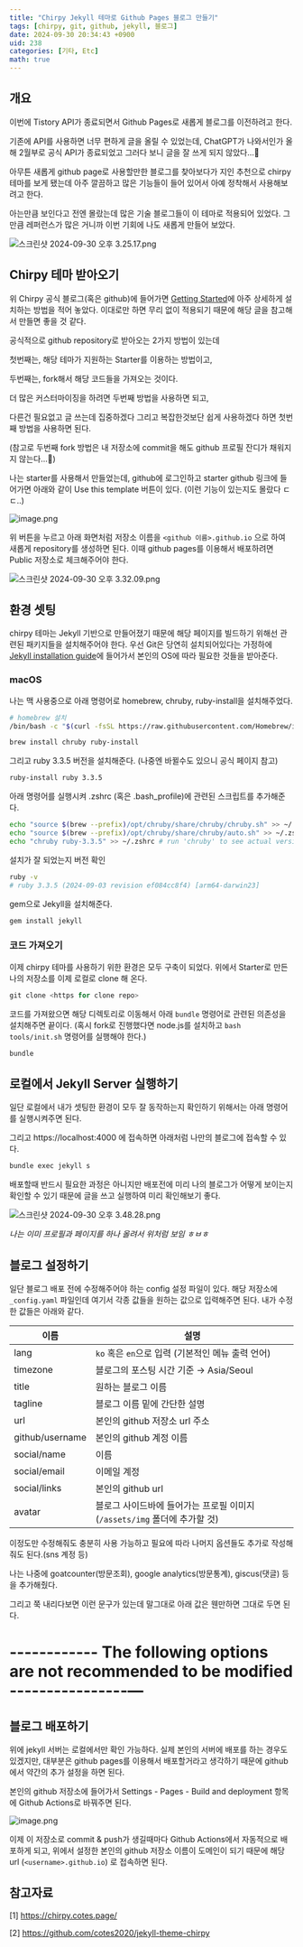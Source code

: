 ```yaml
---
title: "Chirpy Jekyll 테마로 Github Pages 블로그 만들기"
tags: [chirpy, git, github, jekyll, 블로그]
date: 2024-09-30 20:34:43 +0900
uid: 238
categories: [기타, Etc]
math: true
---
```


## 개요

이번에 Tistory API가 종료되면서 Github Pages로 새롭게 블로그를 이전하려고 한다.

기존에 API를 사용하면 너무 편하게 글을 올릴 수 있었는데, ChatGPT가 나와서인가 올해 2월부로 공식 API가 종료되었고 그러다 보니 글을 잘 쓰게 되지 않았다…🥲

아무튼 새롭게 github page로 사용할만한 블로그를 찾아보다가 지인 추천으로 chirpy 테마를 보게 됐는데 아주 깔끔하고 많은 기능들이 들어 있어서 아예 정착해서 사용해보려고 한다.

아는만큼 보인다고 전엔 몰랐는데 많은 기술 블로그들이 이 테마로 적용되어 있었다. 그만큼 레퍼런스가 많은 거니까 이번 기회에 나도 새롭게 만들어 보았다.

![스크린샷 2024-09-30 오후 3.25.17.png](https://i.imgur.com/A9TZchx.png)

## Chirpy 테마 받아오기

위 Chirpy 공식 블로그(혹은 github)에 들어가면 [Getting Started](https://chirpy.cotes.page/posts/getting-started/)에 아주 상세하게 설치하는 방법을 적어 놓았다. 이대로만 하면 무리 없이 적용되기 때문에 해당 글을 참고해서 만들면 좋을 것 같다.

공식적으로 github repository로 받아오는 2가지 방법이 있는데

첫번째는, 해당 테마가 지원하는 Starter를 이용하는 방법이고, 

두번째는, fork해서 해당 코드들을 가져오는 것이다.

더 많은 커스터마이징을 하려면 두번째 방법을 사용하면 되고,

다른건 필요없고 글 쓰는데 집중하겠다 그리고 복잡한것보단 쉽게 사용하겠다 하면 첫번째 방법을 사용하면 된다.

(참고로 두번째 fork 방법은 내 저장소에 commit을 해도 github 프로필 잔디가 채워지지 않는다…🥲)

나는 starter를 사용해서 만들었는데, github에 로그인하고 starter github 링크에 들어가면 아래와 같이 Use this template 버튼이 있다. (이런 기능이 있는지도 몰랐다 ㄷㄷ..)

![image.png](https://i.imgur.com/BZbMe4Q.png)

위 버튼을 누르고 아래 화면처럼 저장소 이름을 `<github 이름>.github.io` 으로 하여 새롭게 repository를 생성하면 된다. 이때 github pages를 이용해서 배포하려면 Public 저장소로 체크해주어야 한다.

![스크린샷 2024-09-30 오후 3.32.09.png](https://i.imgur.com/rZsk6EP.png)

## 환경 셋팅

chirpy 테마는 Jekyll 기반으로 만들어졌기 때문에 해당 페이지를 빌드하기 위해선 관련된 패키지들을 설치해주어야 한다. 우선 Git은 당연히 설치되어있다는 가정하에 [Jekyll installation guide](https://jekyllrb.com/docs/installation/)에 들어가서 본인의 OS에 따라 필요한 것들을 받아준다.

### macOS

나는 맥 사용중으로 아래 명령어로 homebrew, chruby, ruby-install을 설치해주었다.

```bash
# homebrew 설치
/bin/bash -c "$(curl -fsSL https://raw.githubusercontent.com/Homebrew/install/HEAD/install.sh)"
```

```bash
brew install chruby ruby-install
```

그리고 ruby 3.3.5 버전을 설치해준다. (나중엔 바뀔수도 있으니 공식 페이지 참고)

```bash
ruby-install ruby 3.3.5
```

아래 명령어를 실행시켜 .zshrc (혹은 .bash_profile)에 관련된 스크립트를 추가해준다.

```bash
echo "source $(brew --prefix)/opt/chruby/share/chruby/chruby.sh" >> ~/.zshrc
echo "source $(brew --prefix)/opt/chruby/share/chruby/auto.sh" >> ~/.zshrc
echo "chruby ruby-3.3.5" >> ~/.zshrc # run 'chruby' to see actual version
```

설치가 잘 되었는지 버전 확인

```bash
ruby -v
# ruby 3.3.5 (2024-09-03 revision ef084cc8f4) [arm64-darwin23]
```

gem으로 Jekyll을 설치해준다.

```bash
gem install jekyll
```

### 코드 가져오기

이제 chirpy 테마를 사용하기 위한 환경은 모두 구축이 되었다. 위에서 Starter로 만든 나의 저장소를 이제 로컬로 clone 해 온다.

```python
git clone <https for clone repo>
```

코드를 가져왔으면 해당 디렉토리로 이동해서 아래 `bundle` 명령어로 관련된 의존성을 설치해주면 끝이다. (혹시 fork로 진행했다면 node.js를 설치하고 `bash tools/init.sh` 명령어를 실행해야 한다.)

```bash
bundle
```

## 로컬에서 Jekyll Server 실행하기

일단 로컬에서 내가 셋팅한 환경이 모두 잘 동작하는지 확인하기 위해서는 아래 명령어를 실행시켜주면 된다.

그리고 https://localhost:4000 에 접속하면 아래처럼 나만의 블로그에 접속할 수 있다.

```bash
bundle exec jekyll s
```

배포할때 반드시 필요한 과정은 아니지만 배포전에 미리 나의 블로그가 어떻게 보이는지 확인할 수 있기 때문에 글을 쓰고 실행하여 미리 확인해보기 좋다.

![스크린샷 2024-09-30 오후 3.48.28.png](https://i.imgur.com/ZsiRJxJ.png)

*나는 이미 프로필과 페이지를 하나 올려서 위처럼 보임 ㅎㅂㅎ*

## 블로그 설정하기

일단 블로그 배포 전에 수정해주어야 하는 config 설정 파일이 있다. 해당 저장소에 `_config.yaml` 파일인데 여기서 각종 값들을 원하는 값으로 입력해주면 된다. 내가 수정한 값들은 아래와 같다.

| 이름 | 설명 |
| --- | --- |
| lang | `ko` 혹은 `en`으로 입력 (기본적인 메뉴 출력 언어) |
| timezone | 블로그의 포스팅 시간 기준 → Asia/Seoul |
| title | 원하는 블로그 이름 |
| tagline | 블로그 이름 밑에 간단한 설명 |
| url | 본인의 github 저장소 url 주소 |
| github/username | 본인의 github 계정 이름 |
| social/name | 이름 |
| social/email | 이메일 계정 |
| social/links | 본인의 github url |
| avatar | 블로그 사이드바에 들어가는 프로필 이미지 (`/assets/img` 폴더에 추가할 것) |

이정도만 수정해줘도 충분히 사용 가능하고 필요에 따라 나머지 옵션들도 추가로 작성해줘도 된다.(sns 계정 등)

나는 나중에 goatcounter(방문조회), google analytics(방문통계), giscus(댓글) 등을 추가해줬다.

그리고 쭉 내리다보면 이런 문구가 있는데 말그대로 아래 값은 웬만하면 그대로 두면 된다.

 # ------------ The following options are not recommended to be modified ----------------—

## 블로그 배포하기

위에 jekyll 서버는 로컬에서만 확인 가능하다. 실제 본인의 서버에 배포를 하는 경우도 있겠지만, 대부분은 github pages를 이용해서 배포할거라고 생각하기 때문에 github에서 약간의 추가 설정을 하면 된다.

본인의 github 저장소에 들어가서 Settings - Pages - Build and deployment 항목에 Github Actions로 바꿔주면 된다.

![image.png](https://i.imgur.com/mpD1TcQ.png)

이제 이 저장소로 commit & push가 생길때마다 Github Actions에서 자동적으로 배포하게 되고, 위에서 설정한 본인의 github 저장소 이름이 도메인이 되기 때문에 해당 url (`<username>.github.io`) 로 접속하면 된다. 

## 참고자료

[1] https://chirpy.cotes.page/

[2] https://github.com/cotes2020/jekyll-theme-chirpy
